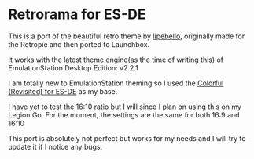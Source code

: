 # Retrorama for ES-DE

This is a port of the beautiful retro theme by [lipebello](https://github.com/lipebello/es-theme-retrorama), originally made for the Retropie and then ported to Launchbox.

It works with the latest theme engine(as the time of writing this) of EmulationStation Desktop Edition: v2.2.1

I am totally new to EmulationStation theming so I used the [Colorful (Revisited) for ES-DE](https://github.com/anthonycaccese/colorful-revisited-es-de) as my
base.

I have yet to test the 16:10 ratio but I will since I plan on using this on my Legion Go. For the moment, the settings are the same for both 16:9 and 16:10

This port is absolutely not perfect but works for my needs and I will try to update it if I notice any bugs.
